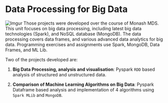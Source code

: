 # Data Processing for Big Data
![Imgur](https://i.imgur.com/qSXLx9V.png)
Those projects were developed over the course of Monash MDS. This unit focuses on big data processing, including latest big data technologies (Spark), and NoSQL database (MongoDB). The data processing covers data frames, and various advanced data analytics for big data. Programming exercises and assignments use Spark, MongoDB, Data Frames, and ML Lib.

Two of the projects developed are:

1. **Big Data Processing, analysis and visualisation**: Pyspark `RDD` based analysis of structured and unstructured data.

2. **Comparison of Machine Learning Algorithms on Big Data**: Pyspark Dataframe based analysis and implementation of 4 algorithms using `Spark MLib` and `MongoDB`.
